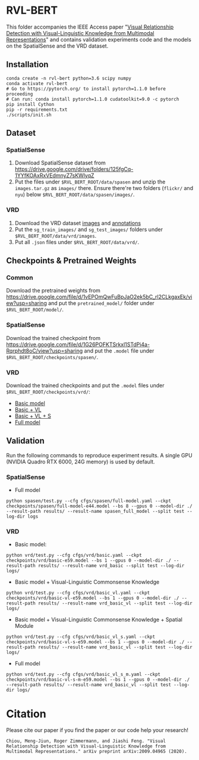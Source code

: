 # RVL-BERT
This folder accompanies the IEEE Access paper "[Visual Relationship Detection with Visual-Linguistic Knowledge from Multimodal Representations](https://arxiv.org/abs/2009.04965)" and contains validation experiments code and the models on the SpatialSense and the VRD dataset.


## Installation
```
conda create -n rvl-bert python=3.6 scipy numpy
conda activate rvl-bert
# Go to https://pytorch.org/ to install pytorch=1.1.0 before proceeding
# Can run: conda install pytorch=1.1.0 cudatoolkit=9.0 -c pytorch
pip install Cython
pip -r requirements.txt
./scripts/init.sh
```


## Dataset
### SpatialSense
1. Download SpatialSense dataset from https://drive.google.com/drive/folders/125fgCq-1YYfKOAxRxVEdmnyZ7sKWlyqZ 
2. Put the files under `$RVL_BERT_ROOT/data/spasen` and unzip the `images.tar.gz` as `images/` there. Ensure there're two folders (`flickr/` and `nyu`) below `$RVL_BERT_ROOT/data/spasen/images/`.

### VRD
1. Download the VRD dataset [images](http://imagenet.stanford.edu/internal/jcjohns/scene_graphs/sg_dataset.zip) and [annotations](https://drive.google.com/file/d/16hU27W3T5Df7sPmioE-jPdJAlpMS3V3x/view?usp=sharing)
2. Put the `sg_train_images/` and `sg_test_images/` folders under `$RVL_BERT_ROOT/data/vrd/images`.
3. Put all `.json` files under `$RVL_BERT_ROOT/data/vrd/`.


## Checkpoints & Pretrained Weights
### Common
Download the pretrained weights from https://drive.google.com/file/d/1vEPOmQwFuBpJaO2ek5bC_rl2CLkgaxEk/view?usp=sharing and put the `pretrained_model/` folder under `$RVL_BERT_ROOT/model/`.

### SpatialSense
Download the trained checkpoint from https://drive.google.com/file/d/1G26POFKTSrkxl1STdPi4a-Rqrphdt8oC/view?usp=sharing and put the `.model` file under `$RVL_BERT_ROOT/checkpoints/spasen/`.

### VRD
Download the trained checkpoints and put the `.model` files under `$RVL_BERT_ROOT/checkpoints/vrd/`:
- [Basic model](https://drive.google.com/file/d/1mx8aDVGm4HoGp5zcCmCziLJbJxC93WhH/view?usp=sharing)
- [Basic + VL](https://drive.google.com/file/d/10d1Ghf2LsjwPLxfaJcheKbz7DMpZrru5/view?usp=sharing)
- [Basic + VL + S](https://drive.google.com/file/d/1NQImpyp5Ddi66SUSs9TH2r1NO0uLU8Yh/view?usp=sharing)
- [Full model](https://drive.google.com/file/d/1G_QnD3hI-M8O0-k1PqvdP9oBul7thCze/view?usp=sharing)


## Validation
Run the following commands to reproduce experiment results. A single GPU (NVIDIA Quadro RTX 6000, 24G memory) is used by default.

### SpatialSense
- Full model
```
python spasen/test.py --cfg cfgs/spasen/full-model.yaml --ckpt checkpoints/spasen/full-model-e44.model --bs 8 --gpus 0 --model-dir ./ --result-path results/ --result-name spasen_full_model --split test --log-dir logs
```

### VRD
- Basic model: 
```
python vrd/test.py --cfg cfgs/vrd/basic.yaml --ckpt checkpoints/vrd/basic-e59.model --bs 1 --gpus 0 --model-dir ./ --result-path results/ --result-name vrd_basic --split test --log-dir logs/
```

- Basic model + Visual-Linguistic Commonsense Knowledge
```
python vrd/test.py --cfg cfgs/vrd/basic_vl.yaml --ckpt checkpoints/vrd/basic-vl-e59.model --bs 1 --gpus 0 --model-dir ./ --result-path results/ --result-name vrd_basic_vl --split test --log-dir logs/
```

- Basic model + Visual-Linguistic Commonsense Knowledge + Spatial Module
```
python vrd/test.py --cfg cfgs/vrd/basic_vl_s.yaml --ckpt checkpoints/vrd/basic-vl-s-e59.model --bs 1 --gpus 0 --model-dir ./ --result-path results/ --result-name vrd_basic_vl --split test --log-dir logs/
```

- Full model
```
python vrd/test.py --cfg cfgs/vrd/basic_vl_s_m.yaml --ckpt checkpoints/vrd/basic-vl-s-m-e59.model --bs 1 --gpus 0 --model-dir ./ --result-path results/ --result-name vrd_basic_vl --split test --log-dir logs/
```

# Citation
Please cite our paper if you find the paper or our code help your research!
```
Chiou, Meng-Jiun, Roger Zimmermann, and Jiashi Feng. "Visual Relationship Detection with Visual-Linguistic Knowledge from Multimodal Representations." arXiv preprint arXiv:2009.04965 (2020).
```
